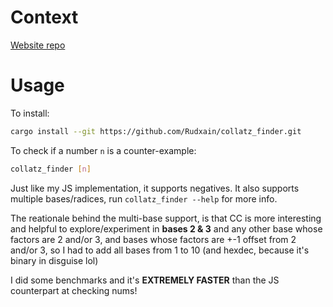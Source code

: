 # Context
[Website repo](https://github.com/Rudxain/Collatz-finder)

# Usage
To install:
```sh
cargo install --git https://github.com/Rudxain/collatz_finder.git
```
To check if a number `n` is a counter-example:
```sh
collatz_finder [n]
```

Just like my JS implementation, it supports negatives. It also supports multiple bases/radices, run `collatz_finder --help` for more info.

The reationale behind the multi-base support, is that CC is more interesting and helpful to explore/experiment in **bases 2 & 3** and any other base whose factors are 2 and/or 3, and bases whose factors are +-1 offset from 2 and/or 3, so I had to add all bases from 1 to 10 (and hexdec, because it's binary in disguise lol)

I did some benchmarks and it's **EXTREMELY FASTER** than the JS counterpart at checking nums!
